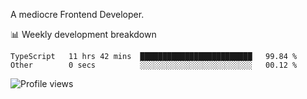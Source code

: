 A mediocre Frontend Developer.

📊 Weekly development breakdown
<!--START_SECTION:waka-->

```text
TypeScript   11 hrs 42 mins  █████████████████████████   99.84 %
Other        0 secs          ░░░░░░░░░░░░░░░░░░░░░░░░░   00.12 %
```

<!--END_SECTION:waka-->

<img src="https://gpvc.arturio.dev/iqbalfasri" alt="Profile views"/>
